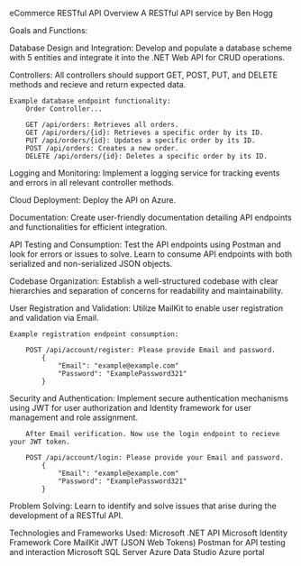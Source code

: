 eCommerce RESTful API Overview
A RESTful API service by Ben Hogg

Goals and Functions:

Database Design and Integration: Develop and populate a database scheme with 5 entities and integrate it into the .NET Web API for CRUD operations.

Controllers: All controllers should support GET, POST, PUT, and DELETE methods and recieve and return expected data.

    Example database endpoint functionality:
        Order Controller...

        GET /api/orders: Retrieves all orders.
        GET /api/orders/{id}: Retrieves a specific order by its ID.
        PUT /api/orders/{id}: Updates a specific order by its ID.
        POST /api/orders: Creates a new order.
        DELETE /api/orders/{id}: Deletes a specific order by its ID. 

Logging and Monitoring: Implement a logging service for tracking events and errors in all relevant controller methods.

Cloud Deployment: Deploy the API on Azure.

Documentation: Create user-friendly documentation detailing API endpoints and functionalities for efficient integration.

API Testing and Consumption: Test the API endpoints using Postman and look for errors or issues to solve. Learn to consume API endpoints with both serialized and non-serialized JSON objects.

Codebase Organization: Establish a well-structured codebase with clear hierarchies and separation of concerns for readability and maintainability.

User Registration and Validation: Utilize MailKit to enable user registration and validation via Email.

    Example registration endpoint consumption:
        
        POST /api/account/register: Please provide Email and password.
            {
                "Email": "example@example.com"
                "Password": "ExamplePassword321"
            }
    
Security and Authentication: Implement secure authentication mechanisms using JWT for user authorization and Identity framework for user management and role assignment.

        After Email verification. Now use the login endpoint to recieve your JWT token.
        
        POST /api/account/login: Please provide your Email and password.
            {
                "Email": "example@example.com"
                "Password": "ExamplePassword321"
            }

Problem Solving: Learn to identify and solve issues that arise during the development of a RESTful API.

Technologies and Frameworks Used:
Microsoft .NET API
Microsoft Identity Framework Core
MailKit
JWT (JSON Web Tokens)
Postman for API testing and interaction
Microsoft SQL Server
Azure Data Studio
Azure portal



